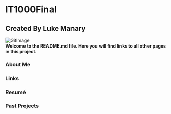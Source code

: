 # IT1000Final
## Created By Luke Manary
![GitImage](https://github.com/abishekvashok/cmatrix/raw/master/data/img/capture_orig.gif?raw=true)  
**Welcome to the README.md file. Here you will find links to all other pages in this project.**

### About Me

### Links

### Resumé

### Past Projects
